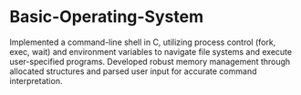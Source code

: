 # Basic-Operating-System
Implemented a command-line shell in C, utilizing process control (fork, exec, wait) and environment variables to navigate file systems and execute user-specified programs. Developed robust memory management through allocated structures and parsed user input for accurate command interpretation.
